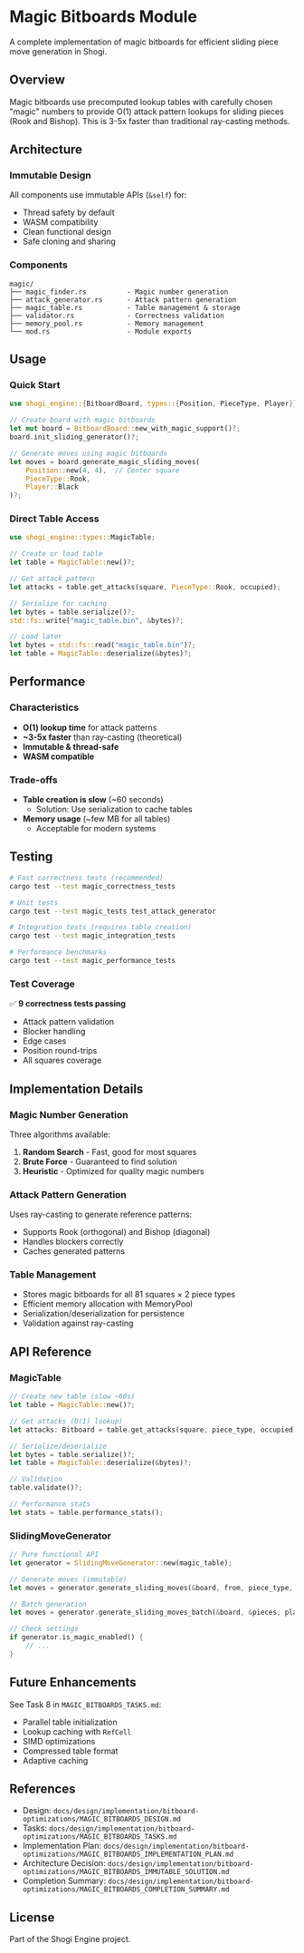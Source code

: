 # Magic Bitboards Module

A complete implementation of magic bitboards for efficient sliding piece move generation in Shogi.

## Overview

Magic bitboards use precomputed lookup tables with carefully chosen "magic" numbers to provide O(1) attack pattern lookups for sliding pieces (Rook and Bishop). This is 3-5x faster than traditional ray-casting methods.

## Architecture

### Immutable Design
All components use immutable APIs (`&self`) for:
- Thread safety by default
- WASM compatibility
- Clean functional design
- Safe cloning and sharing

### Components

```
magic/
├── magic_finder.rs          - Magic number generation
├── attack_generator.rs      - Attack pattern generation  
├── magic_table.rs           - Table management & storage
├── validator.rs             - Correctness validation
├── memory_pool.rs           - Memory management
└── mod.rs                   - Module exports
```

## Usage

### Quick Start

```rust
use shogi_engine::{BitboardBoard, types::{Position, PieceType, Player}};

// Create board with magic bitboards
let mut board = BitboardBoard::new_with_magic_support()?;
board.init_sliding_generator()?;

// Generate moves using magic bitboards
let moves = board.generate_magic_sliding_moves(
    Position::new(4, 4),  // Center square
    PieceType::Rook,
    Player::Black
)?;
```

### Direct Table Access

```rust
use shogi_engine::types::MagicTable;

// Create or load table
let table = MagicTable::new()?;

// Get attack pattern
let attacks = table.get_attacks(square, PieceType::Rook, occupied);

// Serialize for caching
let bytes = table.serialize()?;
std::fs::write("magic_table.bin", &bytes)?;

// Load later
let bytes = std::fs::read("magic_table.bin")?;
let table = MagicTable::deserialize(&bytes)?;
```

## Performance

### Characteristics
- **O(1) lookup time** for attack patterns
- **~3-5x faster** than ray-casting (theoretical)
- **Immutable & thread-safe**
- **WASM compatible**

### Trade-offs
- **Table creation is slow** (~60 seconds)
  - Solution: Use serialization to cache tables
- **Memory usage** (~few MB for all tables)
  - Acceptable for modern systems

## Testing

```bash
# Fast correctness tests (recommended)
cargo test --test magic_correctness_tests

# Unit tests
cargo test --test magic_tests test_attack_generator

# Integration tests (requires table creation)
cargo test --test magic_integration_tests

# Performance benchmarks
cargo test --test magic_performance_tests
```

### Test Coverage

✅ **9 correctness tests passing**
- Attack pattern validation
- Blocker handling
- Edge cases
- Position round-trips
- All squares coverage

## Implementation Details

### Magic Number Generation

Three algorithms available:
1. **Random Search** - Fast, good for most squares
2. **Brute Force** - Guaranteed to find solution
3. **Heuristic** - Optimized for quality magic numbers

### Attack Pattern Generation

Uses ray-casting to generate reference patterns:
- Supports Rook (orthogonal) and Bishop (diagonal)
- Handles blockers correctly
- Caches generated patterns

### Table Management

- Stores magic bitboards for all 81 squares × 2 piece types
- Efficient memory allocation with MemoryPool
- Serialization/deserialization for persistence
- Validation against ray-casting

## API Reference

### MagicTable

```rust
// Create new table (slow ~60s)
let table = MagicTable::new()?;

// Get attacks (O(1) lookup)
let attacks: Bitboard = table.get_attacks(square, piece_type, occupied);

// Serialize/deserialize
let bytes = table.serialize()?;
let table = MagicTable::deserialize(&bytes)?;

// Validation
table.validate()?;

// Performance stats
let stats = table.performance_stats();
```

### SlidingMoveGenerator

```rust
// Pure functional API
let generator = SlidingMoveGenerator::new(magic_table);

// Generate moves (immutable)
let moves = generator.generate_sliding_moves(&board, from, piece_type, player);

// Batch generation
let moves = generator.generate_sliding_moves_batch(&board, &pieces, player);

// Check settings
if generator.is_magic_enabled() {
    // ...
}
```

## Future Enhancements

See Task 8 in `MAGIC_BITBOARDS_TASKS.md`:
- Parallel table initialization
- Lookup caching with `RefCell`
- SIMD optimizations
- Compressed table format
- Adaptive caching

## References

- Design: `docs/design/implementation/bitboard-optimizations/MAGIC_BITBOARDS_DESIGN.md`
- Tasks: `docs/design/implementation/bitboard-optimizations/MAGIC_BITBOARDS_TASKS.md`
- Implementation Plan: `docs/design/implementation/bitboard-optimizations/MAGIC_BITBOARDS_IMPLEMENTATION_PLAN.md`
- Architecture Decision: `docs/design/implementation/bitboard-optimizations/MAGIC_BITBOARDS_IMMUTABLE_SOLUTION.md`
- Completion Summary: `docs/design/implementation/bitboard-optimizations/MAGIC_BITBOARDS_COMPLETION_SUMMARY.md`

## License

Part of the Shogi Engine project.
